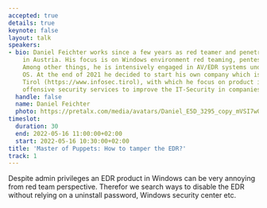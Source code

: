```yaml
---
accepted: true
details: true
keynote: false
layout: talk
speakers:
- bio: Daniel Feichter works since a few years as red teamer and penetration tester
    in Austria. His focus is on Windows environment red teaming, pentesting and research.
    Among other things, he is intensively engaged in AV/EDR systems under Windows
    OS. At the end of 2021 he decided to start his own company which is called Infosec
    Tirol (https://www.infosec.tirol), with which he focus on product independent
    offensive security services to improve the IT-Security in companies in Austria.
  handle: false
  name: Daniel Feichter
  photo: https://pretalx.com/media/avatars/Daniel_E5D_3295_copy_mVSI7w0.jpg
timeslot:
  duration: 30
  end: 2022-05-16 11:00:00+02:00
  start: 2022-05-16 10:30:00+02:00
title: 'Master of Puppets: How to tamper the EDR?'
track: 1
---
```


Despite admin privileges an EDR product in Windows can be very annoying from red team perspective.
Therefor we search ways to disable the EDR without relying on a uninstall password, Windows security center etc.